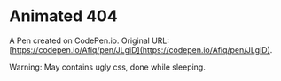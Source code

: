 # Animated 404

A Pen created on CodePen.io. Original URL: [https://codepen.io/Afiq/pen/JLgiD](https://codepen.io/Afiq/pen/JLgiD).

Warning: May contains ugly css, done while sleeping.
